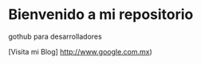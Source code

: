 # Bienvenido a mi repositorio

gothub para desarrolladores

[Visita mi Blog] http://www.google.com.mx)
